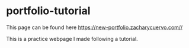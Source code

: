 # portfolio-tutorial

This page can be found here https://new-portfolio.zacharycuervo.com//

This is a practice webpage I made following a tutorial.
